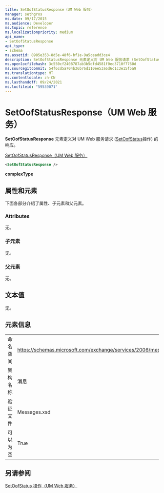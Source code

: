 ```yaml
---
title: SetOofStatusResponse（UM Web 服务）
manager: sethgros
ms.date: 09/17/2015
ms.audience: Developer
ms.topic: reference
ms.localizationpriority: medium
api_name:
- SetOofStatusResponse
api_type:
- schema
ms.assetid: 8985e353-8d5e-48f6-bf1e-9a5ceadd3ce4
description: SetOofStatusResponse 元素定义对 UM Web 服务请求 (SetOofStatus) 的响应。
ms.openlocfilehash: 3c550cf2408787ab3b5dfd4581f0ec3710f7760d
ms.sourcegitcommit: 54f6cd5a704b36b76d110ee53a6d6c1c3e15f5a9
ms.translationtype: MT
ms.contentlocale: zh-CN
ms.lasthandoff: 09/24/2021
ms.locfileid: "59539071"
---
```

# <a name="setoofstatusresponse-um-web-service"></a>SetOofStatusResponse（UM Web 服务）

**SetOofStatusResponse** 元素定义对 UM Web 服务请求 ([SetOofStatus](setoofstatus-operation-um-web-service.md)操作) 的响应。 
  
[SetOofStatusResponse（UM Web 服务）](setoofstatusresponse-um-web-service.md)
  
```xml
<SetOofStatusResponse />
```

 **complexType**
## <a name="attributes-and-elements"></a>属性和元素

下面各部分介绍了属性、子元素和父元素。
  
### <a name="attributes"></a>Attributes

无。
  
### <a name="child-elements"></a>子元素

无。
  
### <a name="parent-elements"></a>父元素

无。
  
## <a name="text-value"></a>文本值

无。
  
## <a name="element-information"></a>元素信息

|||
|:-----|:-----|
|命名空间  <br/> |https://schemas.microsoft.com/exchange/services/2006/messages  <br/> |
|架构名称  <br/> |消息  <br/> |
|验证文件  <br/> |Messages.xsd  <br/> |
|可以为空  <br/> |True  <br/> |
   
## <a name="see-also"></a>另请参阅



[SetOofStatus 操作（UM Web 服务）](setoofstatus-operation-um-web-service.md)

